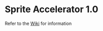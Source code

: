 # Sprite Accelerator 1.0
Refer to the [Wiki](https://github.com/zigon15/Sprite-Accelerator-1.0/wiki) for information
